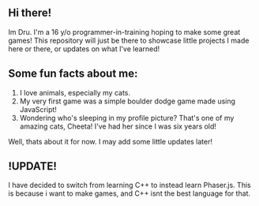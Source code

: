 ## Hi there!
Im Dru. I'm a 16 y/o programmer-in-training hoping to make some great games! 
This repository will just be there to showcase little projects I made here or there, or updates on what I've learned!

## Some fun facts about me:
1. I love animals, especially my cats.
2. My very first game was a simple boulder dodge game made using JavaScript!
3. Wondering who's sleeping in my profile picture? That's one of my amazing cats, Cheeta! I've had her since I was six years old!

Well, thats about it for now. I may add some little updates later!

## !UPDATE!
I have decided to switch from learning C++ to instead learn Phaser.js. This is because i want to make games, and C++ isnt the best language for that.

